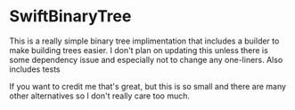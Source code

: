 # SwiftBinaryTree

This is a really simple binary tree implimentation that includes a builder to make building trees easier. I don't plan on updating this unless there is some dependency issue and especially not to change any one-liners. Also includes tests

If you want to credit me that's great, but this is so small and there are many other alternatives so I don't really care too much.
